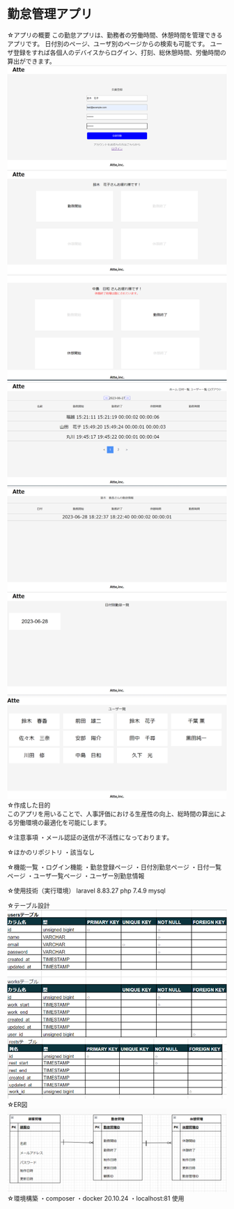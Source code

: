 # 勤怠管理アプリ

☆アプリの概要
この勤怠アプリは、勤務者の労働時間、休憩時間を管理できるアプリです。
日付別のページ、ユーザ別のページからの検索も可能です。
ユーザ登録をすれば各個人のデバイスからログイン、打刻、総休憩時間、労働時間の算出ができます。
![会員登録ページ](images/a.png)
![打刻ページ１](images/b.png)
![打刻ページ２](images/c.png)
![日付別勤怠情報](images/d.png)
![ユーザー別勤怠情報](images/e.png)
![日付一覧](images/f.png)
![ユーザー一覧](images/g.png)
☆作成した目的</br>
このアプリを用いることで、人事評価における生産性の向上、総時間の算出による労働環境の最適化を可能にします。

☆注意事項
・メール認証の送信が不活性になっております。

☆ほかのリポジトリ
・該当なし

☆機能一覧
・ログイン機能
・勤怠登録ページ
・日付別勤怠ページ
・日付一覧ページ
・ユーザ一覧ページ
・ユーザー別勤怠情報

☆使用技術（実行環境）
laravel 8.83.27
php 7.4.9
mysql

☆テーブル設計
![テーブル設計](images/table1.png)
![テーブル設計](images/table2.png)
☆ER図
![ER図](images/ER.png)
☆環境構築
・composer 
・docker 20.10.24
・localhost:81 使用

